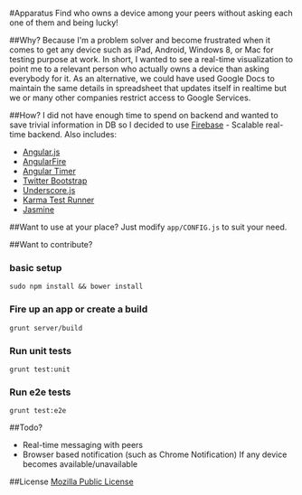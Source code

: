 #Apparatus
Find who owns a device among your peers without asking each one of them and being lucky!

##Why?
Because I'm a problem solver and become frustrated when it comes to get any device such as iPad, Android, Windows 8, or Mac for testing purpose at work. In short, I wanted to see a real-time visualization to point me to a relevant person who actually owns a device than asking everybody for it. As an alternative, we could have used Google Docs to maintain the same details in spreadsheet that updates itself in realtime but we or many other companies restrict access to Google Services.

##How?
I did not have enough time to spend on backend and wanted to save trivial information in DB so I decided to use [Firebase](http://firebase.com) - Scalable real-time backend. Also includes:

* [Angular.js](http://angularjs.org)
* [AngularFire](http://angularfire.com)
* [Angular Timer](http://siddii.github.io/angular-timer)
* [Twitter Bootstrap](http://getbootstrap.com/2.3.2)
* [Underscore.js](http://underscorejs.org)
* [Karma Test Runner](http://karma-runner.github.io/0.10/index.html)
* [Jasmine](http://pivotal.github.io/jasmine)

##Want to use at your place?
Just modify `app/CONFIG.js` to suit your need.

##Want to contribute?
### basic setup
    sudo npm install && bower install

### Fire up an app or create a build
    grunt server/build

### Run unit tests
    grunt test:unit

### Run e2e tests
    grunt test:e2e

##Todo?
* Real-time messaging with peers
* Browser based notification (such as Chrome Notification) If any device becomes available/unavailable


##License
[Mozilla Public License](http://www.mozilla.org/MPL/)